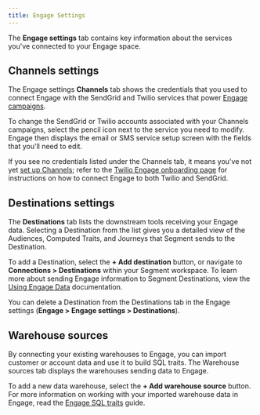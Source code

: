 ```yaml
---
title: Engage Settings
---
```


The **Engage settings** tab contains key information about the services you've connected to your Engage space.

## Channels settings

The Engage settings **Channels** tab shows the credentials that you used to connect Engage with the SendGrid and Twilio services that power [Engage campaigns](/docs/engage/campaigns/).

To change the SendGrid or Twilio accounts associated with your Channels campaigns, select the pencil icon next to the service you need to modify. Engage then displays the email or SMS service setup screen with the fields that you'll need to edit.

If you see no credentials listed under the Channels tab, it means you've not yet [set up Channels](/docs/engage/#market-to-customers-with-engage-premier-and-channels); refer to the [Twilio Engage onboarding page](/docs/engage/onboarding/) for instructions on how to connect Engage to both Twilio and SendGrid.

## Destinations settings

The **Destinations** tab lists the downstream tools receiving your Engage data. Selecting a Destination from the list gives you a detailed view of the Audiences, Computed Traits, and Journeys that Segment sends to the Destination.

To add a Destination, select the **+ Add destination** button, or navigate to **Connections > Destinations** within your Segment workspace. To learn more about sending Engage information to Segment Destinations, view the [Using Engage Data](/docs/engage/using-engage-data/) documentation.

You can delete a Destination from the Destinations tab in the Engage settings (**Engage > Engage settings > Destinations**). 

## Warehouse sources

By connecting your existing warehouses to Engage, you can import customer or account data and use it to build SQL traits. The Warehouse sources tab displays the warehouses sending data to Engage.

To add a new data warehouse, select the **+ Add warehouse source** button. For more information on working with your imported warehouse data in Engage, read the [Engage SQL traits](/docs/engage/audiences/sql-traits/) guide.
